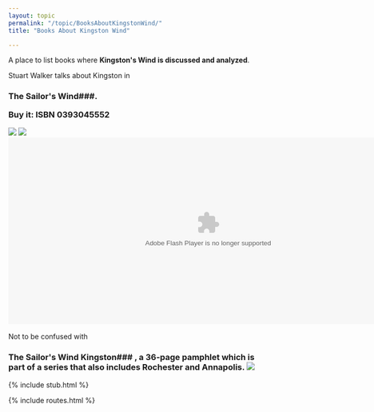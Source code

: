 ```yaml
---
layout: topic
permalink: "/topic/BooksAboutKingstonWind/"
title: "Books About Kingston Wind"

---
```



A place to list books where **Kingston's Wind is discussed and analyzed**.

<div class="item" style="width: 500px;">
Stuart Walker talks about Kingston in <h3 class="plain">The Sailor's Wind###.

Buy it: ISBN 0393045552

<img src="http://k7waterfront.org/Images/SailorsWindBook100.jpg" class="floatleft">
<img src="http://k7waterfront.org/Images/SailorsWindBookTOC.jpg" class="floatleft" >

<OBJECT classid="clsid:D27CDB6E-AE6D-11cf-96B8-444553540000" codebase="http://download.macromedia.com/pub/shockwave/cabs/flash/swflash.cab#version=6,0,0,0" WIDTH="800" HEIGHT="374" id="YSailorsWindBookRef01" ALIGN="">
<PARAM NAME=movie VALUE="http://k7waterfront.org/Images/SailorsWindBookRef.swf"> <PARAM NAME=quality VALUE=high> <PARAM NAME=bgcolor VALUE=#333399> <EMBED src="http://k7waterfront.org/Images/SailorsWindBookRef.swf" quality=high bgcolor=#333399 WIDTH="800" HEIGHT="374" NAME="SailorsWindBookRef" ALIGN="" TYPE="application/x-shockwave-flash" PLUGINSPAGE="http://www.macromedia.com/go/getflashplayer"></EMBED> </OBJECT>
</div>


<div class="item" style="width: 500px;">
Not to be confused with <h3 class="plain">The Sailor's Wind Kingston### , a 36-page pamphlet which is part of a series that also includes Rochester and Annapolis.
<img src="http://k7waterfront.org/Images/SailorsWindPamphlet.jpg" class="floatleft">
</div>


{% include stub.html %}

{% include routes.html %}
